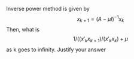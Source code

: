 Inverse power method is given by 
$$x_{k+1}=(A-\mu I)^{-1}x_k$$
Then, what is
$$1/((x'_kx_{k+1})/(x'_kx_k)+\mu$$
as k goes to infinity. Justify your answer
